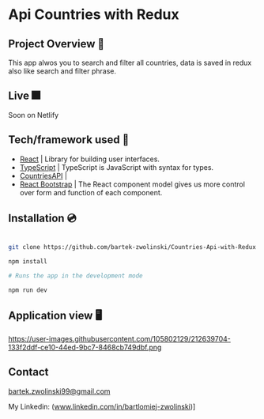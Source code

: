<h1>Api Countries with Redux </h1>

## Project Overview 🎨

This app alwos you to search and filter all countries, data is saved in redux also like search and filter phrase.
## Live 🎆

Soon on Netlify 

## Tech/framework used 🧰


* [React](https://reactjs.org/) | Library for building user interfaces.
* [TypeScript](https://www.typescriptlang.org/) | TypeScript is JavaScript with syntax for types.
* [CountriesAPI](https://www.coingecko.com/pl/api/documentation) | 
* [React Bootstrap](https://react-bootstrap.github.io/) | The React component model gives us more control over form and function of each component.

## Installation 💿

```bash

git clone https://github.com/bartek-zwolinski/Countries-Api-with-Redux

npm install

# Runs the app in the development mode

npm run dev

```

## Application view 🖥

https://user-images.githubusercontent.com/105802129/212639704-133f2ddf-ce10-44ed-9bc7-8468cb749dbf.png

## Contact

bartek.zwolinski99@gmail.com

My Linkedin: (www.linkedin.com/in/bartlomiej-zwolinski)]

